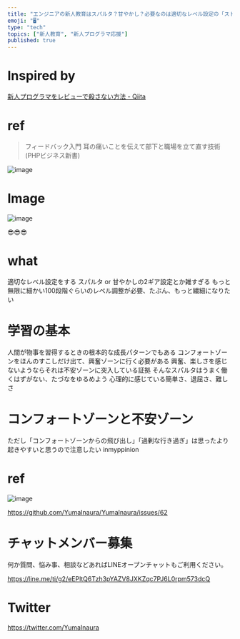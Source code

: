 ```yaml
---
title: "エンジニアの新人教育はスパルタ？甘やかし？必要なのは適切なレベル設定の「ストレッチ・背伸び経験」 "
emoji: "🖥"
type: "tech"
topics: ["新人教育", "新人プログラマ応援"]
published: true
---
```


# Inspired by

[新人プログラマをレビューで殺さない方法 - Qiita](https://qiita.com/hiraike32/items/32840b11536fa1b78621)

# ref

>フィードバック入門 耳の痛いことを伝えて部下と職場を立て直す技術 (PHPビジネス新書)


![image](https://user-images.githubusercontent.com/13635059/50546244-d10d8600-0c67-11e9-80ae-7ef67fbfff00.png)

# Image


![image](https://user-images.githubusercontent.com/13635059/50546239-b1765d80-0c67-11e9-9ccd-d8b5e1207b45.png)

😎😎😎


# what

適切なレベル設定をする
スパルタ or 甘やかしの2ギア設定とか雑すぎる
もっと無限に細かい100段階ぐらいのレベル調整が必要、たぶん、もっと繊細になりたい

# 学習の基本

人間が物事を習得するときの根本的な成長パターンでもある
コンフォートゾーンをほんのすこしだけ出て、興奮ゾーンに行く必要がある
興奮、楽しさを感じないようならそれは不安ゾーンに突入している証拠
そんなスパルタはうまく働くはずがない、たづなをゆるめよう
心理的に感じている簡単さ、退屈さ、難しさ

# コンフォートゾーンと不安ゾーン

ただし「コンフォートゾーンからの飛び出し」「過剰な行き過ぎ」は思ったより起きやすいと思うので注意したい inmyppinion

 # ref

![image](https://user-images.githubusercontent.com/13635059/50546268-2ea1d280-0c68-11e9-88e9-e8519f7efdef.png)

https://github.com/YumaInaura/YumaInaura/issues/62








<!-- Update From Qiita API -->

# チャットメンバー募集


何か質問、悩み事、相談などあればLINEオープンチャットもご利用ください。

https://line.me/ti/g2/eEPltQ6Tzh3pYAZV8JXKZqc7PJ6L0rpm573dcQ





# Twitter


https://twitter.com/YumaInaura


<!-- Update From Qiita API -->


